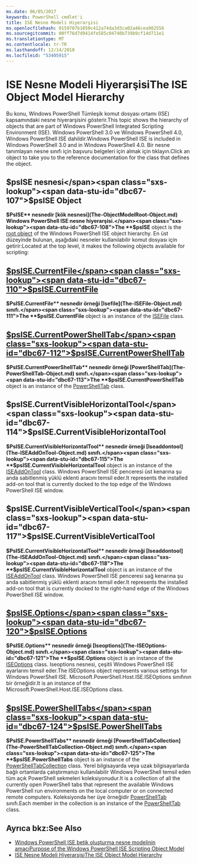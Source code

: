 ```yaml
---
ms.date: 06/05/2017
keywords: PowerShell cmdlet'i
title: ISE Nesne Modeli Hiyerarşisi
ms.openlocfilehash: 0159707b1050c412a74da3d3ca02a46cea982556
ms.sourcegitcommit: 00ff76d7d9414fe585c04740b739b9cf14d711e1
ms.translationtype: MT
ms.contentlocale: tr-TR
ms.lasthandoff: 12/14/2018
ms.locfileid: "53405915"
---
```

# <a name="the-ise-object-model-hierarchy"></a><span data-ttu-id="dbc67-103">ISE Nesne Modeli Hiyerarşisi</span><span class="sxs-lookup"><span data-stu-id="dbc67-103">The ISE Object Model Hierarchy</span></span>

<span data-ttu-id="dbc67-104">Bu konu, Windows PowerShell Tümleşik komut dosyası ortamı (ISE) kapsamındaki nesne hiyerarşisini gösterir.</span><span class="sxs-lookup"><span data-stu-id="dbc67-104">This topic shows the hierarchy of objects that are part of Windows PowerShell Integrated Scripting Environment (ISE).</span></span>
<span data-ttu-id="dbc67-105">Windows PowerShell 3.0 ve Windows PowerShell 4.0, Windows PowerShell ISE dahildir.</span><span class="sxs-lookup"><span data-stu-id="dbc67-105">Windows PowerShell ISE is included in Windows PowerShell 3.0 and in Windows PowerShell 4.0.</span></span>
<span data-ttu-id="dbc67-106">Bir nesne tanımlayan nesne sınıfı için başvuru belgeleri için almak için tıklayın.</span><span class="sxs-lookup"><span data-stu-id="dbc67-106">Click an object to take you to the reference documentation for the class that defines the object.</span></span>

## <a name="psise-object"></a><span data-ttu-id="dbc67-107">$psISE nesnesi</span><span class="sxs-lookup"><span data-stu-id="dbc67-107">$psISE Object</span></span>

<span data-ttu-id="dbc67-108">**$PsISE** nesnedir [kök nesnesi](The-ObjectModelRoot-Object.md) Windows PowerShell ISE nesne hiyerarşisi.</span><span class="sxs-lookup"><span data-stu-id="dbc67-108">The **$psISE** object is the [root object](The-ObjectModelRoot-Object.md) of the Windows PowerShell ISE object hierarchy.</span></span>
<span data-ttu-id="dbc67-109">En üst düzeyinde bulunan, aşağıdaki nesneler kullanılabilir komut dosyası için getirir:</span><span class="sxs-lookup"><span data-stu-id="dbc67-109">Located at the top level, it makes the following objects available for scripting:</span></span>

## <a name="psisecurrentfilethe-isefile-objectmd"></a>[<span data-ttu-id="dbc67-110">$psISE.CurrentFile</span><span class="sxs-lookup"><span data-stu-id="dbc67-110">$psISE.CurrentFile</span></span>](The-ISEFile-Object.md)

<span data-ttu-id="dbc67-111">**$PsISE.CurrentFile** nesnedir örneği [Isefile](The-ISEFile-Object.md) sınıfı.</span><span class="sxs-lookup"><span data-stu-id="dbc67-111">The **$psISE.CurrentFile** object is an instance of the [ISEFile](The-ISEFile-Object.md) class.</span></span>

## <a name="psisecurrentpowershelltabthe-powershelltab-objectmd"></a>[<span data-ttu-id="dbc67-112">$psISE.CurrentPowerShellTab</span><span class="sxs-lookup"><span data-stu-id="dbc67-112">$psISE.CurrentPowerShellTab</span></span>](The-PowerShellTab-Object.md)

<span data-ttu-id="dbc67-113">**$PsISE.CurrentPowerShellTab** nesnedir örneği [PowerShellTab](The-PowerShellTab-Object.md) sınıfı.</span><span class="sxs-lookup"><span data-stu-id="dbc67-113">The **$psISE.CurrentPowerShellTab** object is an instance of the [PowerShellTab](The-PowerShellTab-Object.md) class.</span></span>

## <a name="psisecurrentvisiblehorizontaltool"></a><span data-ttu-id="dbc67-114">$psISE.CurrentVisibleHorizontalTool</span><span class="sxs-lookup"><span data-stu-id="dbc67-114">$psISE.CurrentVisibleHorizontalTool</span></span>

<span data-ttu-id="dbc67-115">**$PsISE.CurrentVisibleHorizontalTool** nesnedir örneği [Iseaddontool](The-ISEAddOnTool-Object.md) sınıfı.</span><span class="sxs-lookup"><span data-stu-id="dbc67-115">The **$psISE.CurrentVisibleHorizontalTool** object is an instance of the [ISEAddOnTool](The-ISEAddOnTool-Object.md) class.</span></span>
<span data-ttu-id="dbc67-116">Windows PowerShell ISE penceresi üst kenarına şu anda sabitlenmiş yüklü eklenti aracını temsil eder.</span><span class="sxs-lookup"><span data-stu-id="dbc67-116">It represents the installed add-on tool that is currently docked to the top edge of the Windows PowerShell ISE window.</span></span>

## <a name="psisecurrentvisibleverticaltool"></a><span data-ttu-id="dbc67-117">$psISE.CurrentVisibleVerticalTool</span><span class="sxs-lookup"><span data-stu-id="dbc67-117">$psISE.CurrentVisibleVerticalTool</span></span>

<span data-ttu-id="dbc67-118">**$PsISE.CurrentVisibleHorizontalTool** nesnedir örneği [Iseaddontool](The-ISEAddOnTool-Object.md) sınıfı.</span><span class="sxs-lookup"><span data-stu-id="dbc67-118">The **$psISE.CurrentVisibleHorizontalTool** object is an instance of the [ISEAddOnTool](The-ISEAddOnTool-Object.md) class.</span></span>
<span data-ttu-id="dbc67-119">Windows PowerShell ISE penceresi sağ kenarına şu anda sabitlenmiş yüklü eklenti aracını temsil eder.</span><span class="sxs-lookup"><span data-stu-id="dbc67-119">It represents the installed add-on tool that is currently docked to the right-hand edge of the Windows PowerShell ISE window.</span></span>

## <a name="psiseoptionsthe-iseoptions-objectmd"></a>[<span data-ttu-id="dbc67-120">$psISE.Options</span><span class="sxs-lookup"><span data-stu-id="dbc67-120">$psISE.Options</span></span>](The-ISEOptions-Object.md)

<span data-ttu-id="dbc67-121">**$PsISE.Options** nesnedir örneği [Iseoptions](The-ISEOptions-Object.md) sınıfı.</span><span class="sxs-lookup"><span data-stu-id="dbc67-121">The **$psISE.Options** object is an instance of the [ISEOptions](The-ISEOptions-Object.md) class.</span></span>
<span data-ttu-id="dbc67-122">Iseoptions nesnesi, çeşitli Windows PowerShell ISE ayarlarını temsil eder.</span><span class="sxs-lookup"><span data-stu-id="dbc67-122">The ISEOptions object represents various settings for Windows PowerShell ISE.</span></span>
<span data-ttu-id="dbc67-123">Microsoft.PowerShell.Host.ISE.ISEOptions sınıfının bir örneğidir.</span><span class="sxs-lookup"><span data-stu-id="dbc67-123">It is an instance of the Microsoft.PowerShell.Host.ISE.ISEOptions class.</span></span>

## <a name="psisepowershelltabsthe-powershelltabcollection-objectmd"></a>[<span data-ttu-id="dbc67-124">$psISE.PowerShellTabs</span><span class="sxs-lookup"><span data-stu-id="dbc67-124">$psISE.PowerShellTabs</span></span>](The-PowerShellTabCollection-Object.md)

<span data-ttu-id="dbc67-125">**$PsISE.PowerShellTabs** nesnedir örneği [PowerShellTabCollection](The-PowerShellTabCollection-Object.md) sınıfı.</span><span class="sxs-lookup"><span data-stu-id="dbc67-125">The **$psISE.PowerShellTabs** object is an instance of the [PowerShellTabCollection](The-PowerShellTabCollection-Object.md) class.</span></span>
<span data-ttu-id="dbc67-126">Yerel bilgisayarda veya uzak bilgisayarlarda bağlı ortamlarda çalıştırmanızı kullanılabilir Windows PowerShell temsil eden tüm açık PowerShell sekmeleri koleksiyonudur.</span><span class="sxs-lookup"><span data-stu-id="dbc67-126">It is a collection of all the currently open PowerShell tabs that represent the available Windows PowerShell run environments on the local computer or on connected remote computers.</span></span>
<span data-ttu-id="dbc67-127">Koleksiyonda her üye örneğidir [PowerShellTab](The-PowerShellTab-Object.md) sınıfı.</span><span class="sxs-lookup"><span data-stu-id="dbc67-127">Each member in the collection is an instance of the [PowerShellTab](The-PowerShellTab-Object.md) class.</span></span>

## <a name="see-also"></a><span data-ttu-id="dbc67-128">Ayrıca bkz:</span><span class="sxs-lookup"><span data-stu-id="dbc67-128">See Also</span></span>

- [<span data-ttu-id="dbc67-129">Windows PowerShell ISE betik oluşturma nesne modelinin amacı</span><span class="sxs-lookup"><span data-stu-id="dbc67-129">Purpose of the Windows PowerShell ISE Scripting Object Model</span></span>](Purpose-of-the-Windows-PowerShell-ISE-Scripting-Object-Model.md)
- [<span data-ttu-id="dbc67-130">ISE Nesne Modeli Hiyerarşisi</span><span class="sxs-lookup"><span data-stu-id="dbc67-130">The ISE Object Model Hierarchy</span></span>](The-ISE-Object-Model-Hierarchy.md)